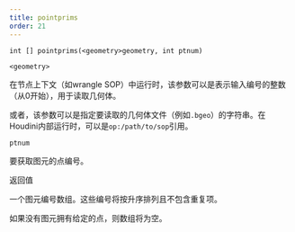 ```yaml
---
title: pointprims
order: 21
---
```

`int [] pointprims(<geometry>geometry, int ptnum)`

`<geometry>`

在节点上下文（如wrangle SOP）中运行时，该参数可以是表示输入编号的整数（从0开始），用于读取几何体。

或者，该参数可以是指定要读取的几何体文件（例如`.bgeo`）的字符串。在Houdini内部运行时，可以是`op:/path/to/sop`引用。

`ptnum`

要获取图元的点编号。

返回值

一个图元编号数组。这些编号将按升序排列且不包含重复项。

如果没有图元拥有给定的点，则数组将为空。